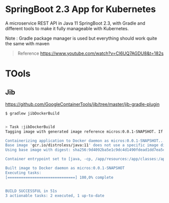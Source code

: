 # SpringBoot 2.3 App for Kubernetes

A microservice REST API in Java 11 SpringBoot 2.3, with Gradle and different tools to make it fully manageable with Kubernetes.

Note : Gradle package manager is used but everything should work quite the same with maven

> Reference
> https://www.youtube.com/watch?v=Cl6UQ7AGDU8&t=182s


# TOols

## Jib

https://github.com/GoogleContainerTools/jib/tree/master/jib-gradle-plugin


```sh
$ gradlew jibDockerBuild


> Task :jibDockerBuild
Tagging image with generated image reference micros:0.0.1-SNAPSHOT. If you'd like to specify a different tag, you can set the jib.to.image parameter in your build.gradle, or use the --image=<MY IMAGE> commandline flag.

Containerizing application to Docker daemon as micros:0.0.1-SNAPSHOT...
Base image 'gcr.io/distroless/java:11' does not use a specific image digest - build may not be reproducible
Using base image with digest: sha256:9d4092ba5e1c9dc4d1490fdead1dd7ea5c64e635b729fee11a6af55f51b337f8

Container entrypoint set to [java, -cp, /app/resources:/app/classes:/app/libs/*, com.vincedgy.micros.MicrosApplication]

Built image to Docker daemon as micros:0.0.1-SNAPSHOT
Executing tasks:
[==============================] 100,0% complete


BUILD SUCCESSFUL in 51s
3 actionable tasks: 2 executed, 1 up-to-date

```